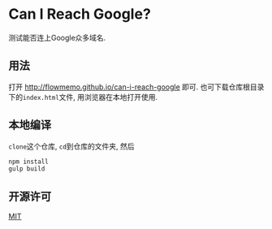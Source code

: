 # Can I Reach Google?
测试能否连上Google众多域名.

## 用法
打开 http://flowmemo.github.io/can-i-reach-google 即可.
也可下载仓库根目录下的`index.html`文件, 用浏览器在本地打开使用.

## 本地编译
`clone`这个仓库, `cd`到仓库的文件夹, 然后
``` bash
npm install
gulp build
```

## 开源许可
[MIT](http://opensource.org/licenses/MIT)